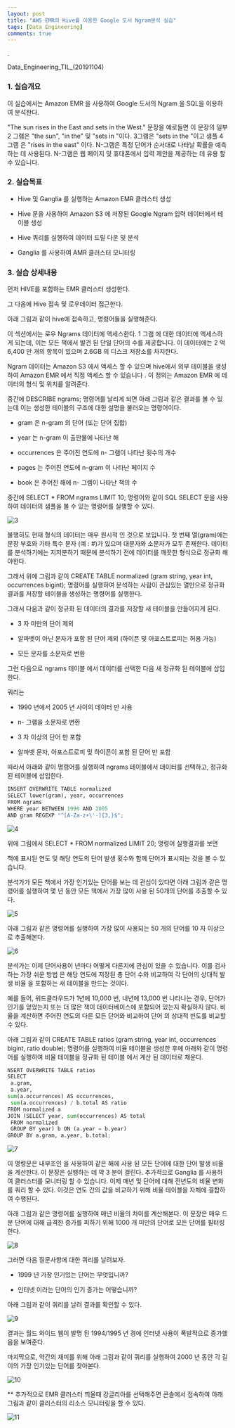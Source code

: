 ```yaml
---
layout: post
title: "AWS EMR의 Hive를 이용한 Google 도서 Ngram분석 실습"
tags: [Data Engineering]
comments: true
---
```


.

Data_Engineering_TIL_(20191104)

### 1. 실습개요

이 실습에서는 Amazon EMR 을 사용하여 Google 도서의 Ngram 을 SQL을 이용하여 분석한다. 

"The sun rises in the East and sets in the West." 문장을 예로들면 이 문장의 일부 2 그램은 "the sun", "in the" 및 "sets in "이다. 3그램은 "sets in the "이고 샘플 4 그램 은 "rises in the east" 이다. N-그램은 특정 단어가 순서대로 나타날 확률을 예측하는 데 사용된다. N-그램은 웹 페이지 및 휴대폰에서 입력 제안을 제공하는 데 유용 할 수 있습니다.


### 2. 실습목표

- Hive 및 Ganglia 를 실행하는 Amazon EMR 클러스터 생성


- Hive 문을 사용하여 Amazon S3 에 저장된 Google Ngram 입력 데이터에서 테이블 생성


- Hive 쿼리를 실행하여 데이터 드릴 다운 및 분석


- Ganglia 를 사용하여 AMR 클러스터 모니터링

### 3. 실습 상세내용

먼저 HIVE를 포함하는 EMR 클러스터 생성한다.

그 다음에 Hive 접속 및 로우데이터 접근한다.

아래 그림과 같이 hive에 접속하고, 명령어들을 실행해준다.

이 섹션에서는 로우 Ngrams 데이터에 액세스한다. 1 그램 에 대한 데이터에 액세스하게 되는데, 이는 모든 책에서 발견 된 단일 단어의 수를 제공합니다. 이 데이터에는 2 억 6,400 만 개의 항목이 있으며 2.6GB 의 디스크 저장소를 차지한다. 

Ngram 데이터는 Amazon S3 에서 액세스 할 수 있으며 hive에서 외부 테이블을 생성하여 Amazon EMR 에서 직접 액세스 할 수 있습니다 . 이 정의는 Amazon EMR 에 데이터의 형식 및 위치를 알려준다.

중간에 DESCRIBE ngrams; 명령어를 날리게 되면 아래 그림과 같은 결과를 볼 수 있는데 이는 생성한 테이블의 구조에 대한 설명을 불러오는 명령어이다.

- gram 은 n-gram 의 단어 (또는 단어 집합)


- year 는 n-gram 이 출판물에 나타난 해


- occurrences 은 주어진 연도에 n- 그램이 나타난 횟수의 개수


- pages 는 주어진 연도에 n-gram 이 나타난 페이지 수


- book 은 주어진 해에 n- 그램이 나타난 책의 수

중간에 SELECT * FROM ngrams LIMIT 10; 명령어와 같이 SQL SELECT 문을 사용하여 데이터의 샘플을 볼 수 있는 명령어를 실행할 수 있다.

![3](https://user-images.githubusercontent.com/41605276/69701359-23814c00-1130-11ea-8cdc-a7b2d39abf9b.png)

불행히도 현재 형식의 데이터는 매우 원시적 인 것으로 보입니다. 첫 번째 열(gram)에는 문장 부호와 기타 특수 문자 (예 : #)가 있으며 대문자와 소문자가 모두 존재한다. 데이터를 분석하기에는 지저분하기 때문에 분석하기 전에 데이터를 깨끗한 형식으로 정규화 해야한다.

그래서 위에 그림과 같이 CREATE TABLE normalized (gram string, year int, occurrences bigint); 명령어를 실행하여 분석하는 사람이 관심있는 열만으로 정규화 결과를 저장할 테이블을 생성하는 명령어를 실행한다.

그래서 다음과 같이 정규화 된 데이터의 결과를 저장할 새 테이블을 만들어지게 된다.

- 3 자 미만의 단어 제외


- 알파벳이 아닌 문자가 포함 된 단어 제외 (하이픈 및 아포스트로피는 허용 가능)


- 모든 문자를 소문자로 변환

그런 다음으로 ngrams 테이블 에서 데이터를 선택한 다음 새 정규화 된 테이블에 삽입한다. 

쿼리는

- 1990 년에서 2005 년 사이의 데이터 만 사용


- n- 그램을 소문자로 변환


- 3 자 이상의 단어 만 포함


-  알파벳 문자, 아포스트로피 및 하이픈이 포함 된 단어 만 포함

따라서 아래와 같이 명령어를 실행하여 ngrams 테이블에서 데이터를 선택하고, 정규화 된 테이블에 삽입한다.


```python
INSERT OVERWRITE TABLE normalized
SELECT lower(gram), year, occurrences
FROM ngrams
WHERE year BETWEEN 1990 AND 2005
AND gram REGEXP "^[A-Za-z+\'-]{3,}$";
```

![4](https://user-images.githubusercontent.com/41605276/69701379-2e3be100-1130-11ea-8d84-18616b059d4c.png)

위에 그림에서 SELECT * FROM normalized LIMIT 20; 명령어 실행결과를 보면 

책에 표시된 연도 및 해당 연도의 단어 발생 횟수와 함께 단어가 표시되는 것을 볼 수 있습니다.

분석가가 모든 책에서 가장 인기있는 단어를 보는 데 관심이 있다면 아래 그림과 같은 명령어를 실행하여 몇 년 동안 모든 책에서 가장 많이 사용 된 50개의 단어를 추출할 수 있다.

![5](https://user-images.githubusercontent.com/41605276/69701389-3431c200-1130-11ea-8cbd-d1db23410934.png)

아래 그림과 같은 명령어를 실행하여 가장 많이 사용되는 50 개의 단어를 10 자 이상으로 추출해본다.

![6](https://user-images.githubusercontent.com/41605276/69701401-3a27a300-1130-11ea-8fd8-afeb70b31ea7.png)

분석가는 이제 단어사용이 년마다 어떻게 다른지에 관심이 있을 수 있습니다. 이를 검사하는 가장 쉬운 방법 은 해당 연도에 저장된 총 단어 수와 비교하여 각 단어의 상대적 발생 비율 을 포함하는 새 테이블을 만드는 것이다.

예를 들어, 워드클라우드가 1년에 10,000 번, 내년에 13,000 번 나타나는 경우, 단어가 인기를 얻었는지 또는 더 많은 책이 데이터베이스에 포함되어 있는지 확실하지 않다. 비율을 계산하면 주어진 연도의 다른 모든 단어와 비교하여 단어 의 상대적 빈도를 비교할 수 있다.

아래 그림과 같이 CREATE TABLE ratios (gram string, year int, occurrences bigint, ratio double); 명령어를 실행하여 비율 테이블을 생성한 후에 아래와 같이 명령어를 실행하여 비율 테이블을 정규화 된 테이블 에서 계산 된 데이터로 채운다.


```python
NSERT OVERWRITE TABLE ratios
SELECT
 a.gram,
 a.year,
sum(a.occurrences) AS occurrences,
 sum(a.occurrences) / b.total AS ratio
FROM normalized a
JOIN (SELECT year, sum(occurrences) AS total
 FROM normalized
 GROUP BY year) b ON (a.year = b.year)
GROUP BY a.gram, a.year, b.total;
```

![7](https://user-images.githubusercontent.com/41605276/69701413-40b61a80-1130-11ea-98df-f9ebdd9b8021.png)

이 명령문은 내부조인 을 사용하여 같은 해에 사용 된 모든 단어에 대한 단어 발생 비율을 계산한다.
이 문장은 실행하는 데 약 3 분이 걸린다. 추가적으로 Ganglia 를 사용하여 클러스터를 모니터링 할 수 있습니다. 
이제 매년 및 단어에 대해 전년도의 비율 변화를 쿼리 할 수 있다. 이것은 연도 간의 값을 비교하기 위해 비율 테이블을 자체에 결합하여 수행된다.

아래 그림과 같은 명령어를 실행하여 매년 비율의 차이를 계산해본다. 이 문장은 매우 드문 단어에 대해 급격한 증가를 피하기 위해 1000 개 미만의 단어로 모든 단어를 필터링한다.

![8](https://user-images.githubusercontent.com/41605276/69701427-46136500-1130-11ea-91f3-a6294decd1ab.png)

그러면 다음 질문사항에 대한 쿼리를 날려보자.

- 1999 년 가장 인기있는 단어는 무엇입니까?


- 인터넷 이라는 단어의 인기 증가는 어떻습니까?

아래 그림과 같이 쿼리를 날려 결과를 확인할 수 있다.

![9](https://user-images.githubusercontent.com/41605276/69701437-4ad81900-1130-11ea-9918-efa565fa1bee.png)

결과는 월드 와이드 웹이 발명 된 1994/1995 년 경에 인터넷 사용이 폭발적으로 증가했음을 보여준다. 

마지막으로, 약간의 재미를 위해 아래 그림과 같이 쿼리를 실행하여 2000 년 동안 각 길이의 가장 인기있는 단어를 찾아본다.

![10](https://user-images.githubusercontent.com/41605276/69701454-4f9ccd00-1130-11ea-97f6-e08625e5bf7f.png)

** 추가적으로 EMR 클러스터 띄울때 강글리아를 선택해주면 콘솔에서 접속하여 아래 그림과 같이 클러스터의 리소스 모니터링을 할 수 있다.

![11](https://user-images.githubusercontent.com/41605276/69701467-54618100-1130-11ea-9ee1-e7c3cf583820.png)

